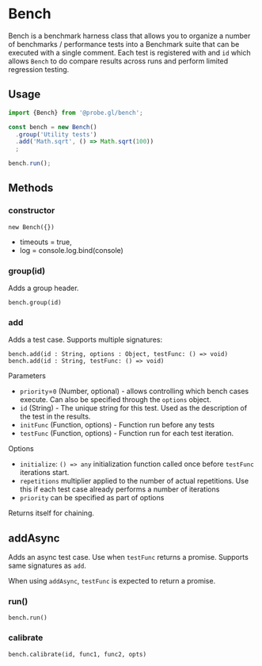 # Bench

Bench is a benchmark harness class that allows you to organize a number of benchmarks / performance tests into a Benchmark suite that can be executed with a single comment. Each test is registered with and `id` which allows `Bench` to do compare results across runs and perform limited regression testing.


## Usage

```js
import {Bench} from '@probe.gl/bench';

const bench = new Bench()
  .group('Utility tests')
  .add('Math.sqrt', () => Math.sqrt(100))
  ;

bench.run();
```

## Methods

### constructor

`new Bench({})`
* timeouts = true,
* log = console.log.bind(console)

### group(id)

Adds a group header.

`bench.group(id)`

### add

Adds a test case. Supports multiple signatures:

`bench.add(id : String, options : Object, testFunc: () => void)`
`bench.add(id : String, testFunc: () => void)`

Parameters

* `priority`=`0` (Number, optional) - allows controlling which bench cases execute. Can also be specified through the `options` object.
* `id` (String) - The unique string for this test. Used as the description of the test in the results.
* `initFunc` (Function, options) - Function run before any tests
* `testFunc` (Function, options) - Function run for each test iteration. 

Options

* `initialize`: `() => any` initialization function called once before `testFunc` iterations start.
* `repetitions` multiplier applied to the number of actual repetitions. Use this if each test case already performs a number of iterations
* `priority` can be specified as part of options

Returns itself for chaining.

## addAsync

Adds an async test case. Use when `testFunc` returns a promise. Supports same signatures as `add`. 

When using `addAsync`, `testFunc` is expected to return a promise.

### run()

`bench.run()`

### calibrate

`bench.calibrate(id, func1, func2, opts)`
